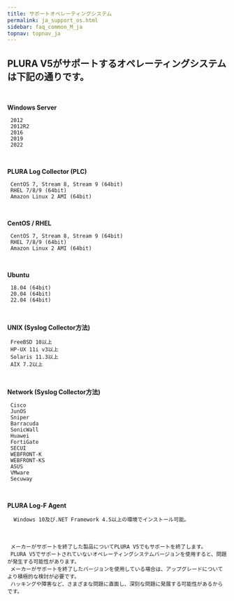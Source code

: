 ```yaml
---
title: サポートオペレーティングシステム
permalink: ja_support_os.html
sidebar: faq_common_M_ja
topnav: topnav_ja
---
```


## PLURA V5がサポートするオペレーティングシステムは下記の通りです。

<br />

**Windows Server**

     2012
     2012R2
     2016
     2019
     2022

<br />

**PLURA Log Collector (PLC)**

     CentOS 7, Stream 8, Stream 9 (64bit)
     RHEL 7/8/9 (64bit)
     Amazon Linux 2 AMI (64bit)

<br />

**CentOS / RHEL**

     CentOS 7, Stream 8, Stream 9 (64bit)
     RHEL 7/8/9 (64bit)
     Amazon Linux 2 AMI (64bit)

<br />

**Ubuntu**

     18.04 (64bit)
     20.04 (64bit) 
     22.04 (64bit) 

<br />

**UNIX (Syslog Collector方法)**

     FreeBSD 10以上
     HP-UX 11i v3以上
     Solaris 11.3以上
     AIX 7.2以上

<br />

**Network (Syslog Collector方法)**

     Cisco
     JunOS
     Sniper
     Barracuda
     SonicWall
     Huawei
     FortiGate
     SECUI
     WEBFRONT-K
     WEBFRONT-KS
     ASUS
     VMware
     Secuway

<br />

**PLURA Log-F Agent**

      Windows 10及び.NET Framework 4.5以上の環境でインストール可能。

<br />

     メーカーがサポートを終了した製品についてPLURA V5でもサポートを終了します。
     PLURA V5でサポートされていないオペレーティングシステムバージョンを使用すると、問題が発生する可能性があります。
     メーカーがサポートを終了したバージョンを使用している場合は、アップグレードについてより積極的な検討が必要です。
     ハッキングや障害など、さまざまな問題に直面し、深刻な問題に発展する可能性があるからです。